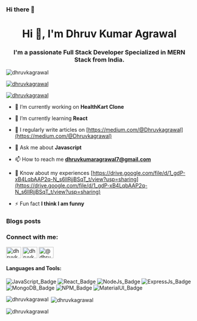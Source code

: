 ### Hi there 👋

<h1 align="center">Hi 👋, I'm Dhruv Kumar Agrawal</h1>
<h3 align="center">I'm a passionate Full Stack Developer Specialized in MERN Stack from India.</h3>

<p align="left"> <img src="https://komarev.com/ghpvc/?username=dhruvkagrawal&label=Profile%20views&color=0e75b6&style=flat" alt="dhruvkagrawal" /> </p>

<p align="left"> <a href="https://github.com/ryo-ma/github-profile-trophy"><img src="https://github-profile-trophy.vercel.app/?username=dhruvkagrawal" alt="dhruvkagrawal" /></a> </p>

<p align="left"> <a href="https://twitter.com/dhruvkagrawal" target="blank"><img src="https://img.shields.io/twitter/follow/dhruvkagrawal?logo=twitter&style=for-the-badge" alt="dhruvkagrawal" /></a> </p>

- 🔭 I’m currently working on **HealthKart Clone**

- 🌱 I’m currently learning **React**

- 📝 I regularly write articles on [https://medium.com/@Dhruvkagrawal](https://medium.com/@Dhruvkagrawal)

- 💬 Ask me about **Javascript**

- 📫 How to reach me **dhruvkumaragrawal7@gmail.com**

- 📄 Know about my experiences [https://drive.google.com/file/d/1_gdP-xB4LqbAAP2q-N_s6llRjjBSqT_t/view?usp=sharing](https://drive.google.com/file/d/1_gdP-xB4LqbAAP2q-N_s6llRjjBSqT_t/view?usp=sharing)

- ⚡ Fun fact **I think I am funny**

### Blogs posts
<!-- BLOG-POST-LIST:START -->
<!-- BLOG-POST-LIST:END -->

<h3 align="left">Connect with me:</h3>
<p align="left">
<a href="https://twitter.com/dhruvkagrawal" target="blank"><img align="center" src="https://raw.githubusercontent.com/rahuldkjain/github-profile-readme-generator/master/src/images/icons/Social/twitter.svg" alt="dhruvkagrawal" height="30" width="40" /></a>
<a href="https://linkedin.com/in/dhruvkagrawal" target="blank"><img align="center" src="https://raw.githubusercontent.com/rahuldkjain/github-profile-readme-generator/master/src/images/icons/Social/linked-in-alt.svg" alt="dhruvkagrawal" height="30" width="40" /></a>
<a href="https://medium.com/@dhruvkagrawal" target="blank"><img align="center" src="https://raw.githubusercontent.com/rahuldkjain/github-profile-readme-generator/master/src/images/icons/Social/medium.svg" alt="@dhruvkagrawal" height="30" width="40" /></a>
</p>

#### Languages and Tools:
![JavaScript_Badge](https://img.shields.io/badge/JavaScript-323330?style=for-the-badge&logo=javascript&logoColor=F7DF1E)
![React_Badge](https://img.shields.io/badge/React-20232A?style=for-the-badge&logo=react&logoColor=61DAFB)
![NodeJs_Badge](https://img.shields.io/badge/Node.js-339933?style=for-the-badge&logo=nodedotjs&logoColor=white)
![ExpressJs_Badge](https://img.shields.io/badge/Express.js-000000?style=for-the-badge&logo=express&logoColor=white)
![MongoDB_Badge](https://img.shields.io/badge/MongoDB-4EA94B?style=for-the-badge&logo=mongodb&logoColor=white)
![NPM_Badge](https://img.shields.io/badge/npm-CB3837?style=for-the-badge&logo=npm&logoColor=white)
![MaterialUI_Badge](https://img.shields.io/badge/Material--UI-0081CB?style=for-the-badge&logo=material-ui&logoColor=white)
<!-- ![Redis_Badge](https://img.shields.io/badge/redis-%23DD0031.svg?&style=for-the-badge&logo=redis&logoColor=white) -->
<!-- ![TailwindCSS_Badge](https://img.shields.io/badge/Tailwind_CSS-38B2AC?style=for-the-badge&logo=tailwind-css&logoColor=white) -->
<!-- ![StyledComponents_Badge](https://img.shields.io/badge/styled--components-DB7093?style=for-the-badge&logo=styled-components&logoColor=white) -->

<p><img align="left" src="https://github-readme-stats.vercel.app/api/top-langs?username=dhruvkagrawal&show_icons=true&locale=en&layout=compact" alt="dhruvkagrawal" /></p>

<p>&nbsp;<img align="center" src="https://github-readme-stats.vercel.app/api?username=dhruvkagrawal&show_icons=true&locale=en" alt="dhruvkagrawal" /></p>

<p><img align="center" src="https://github-readme-streak-stats.herokuapp.com/?user=dhruvkagrawal&" alt="dhruvkagrawal" /></p>
